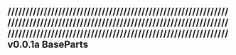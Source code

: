 ///////////////////////////////////////////////////////////////////////////////////////////////////////////////////////////////////////////////////////////////////////////////////////
v0.0.1a BaseParts 
---------------------------------------------------------------------------------------------------------------------------------------------------------------------------------------
